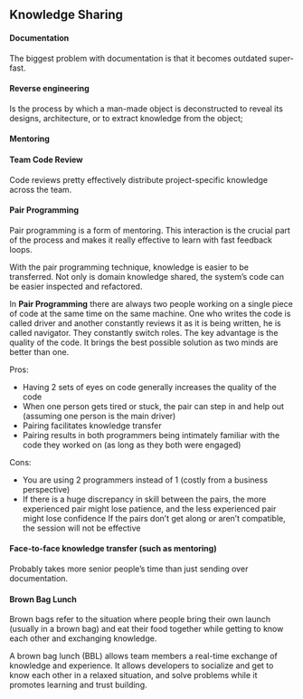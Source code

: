 ## Knowledge Sharing
#### Documentation
The biggest problem with documentation is that it becomes outdated super-fast.

#### Reverse engineering
Is the process by which a man-made object is deconstructed to reveal its designs, architecture, or to extract knowledge from the object;

#### Mentoring

#### Team Code Review
Code reviews pretty effectively distribute project-specific knowledge across the team.

#### Pair Programming
Pair programming is a form of mentoring. This interaction is the crucial part of the process and makes it really effective to learn with fast feedback loops.

With the pair programming technique, knowledge is easier to be transferred. Not only is domain knowledge shared, the system’s code can be easier inspected and refactored.

In __Pair Programming__ there are always two people working on a single piece of code at the same time on the same machine. One who writes the code is called driver and another constantly reviews it as it is being written, he is called navigator. They constantly switch roles. The key advantage is the quality of the code. It brings the best possible solution as two minds are better than one.

Pros:
* Having 2 sets of eyes on code generally increases the quality of the code
* When one person gets tired or stuck, the pair can step in and help out (assuming one person is the main driver)
* Pairing facilitates knowledge transfer
* Pairing results in both programmers being intimately familiar with the code they worked on (as long as they both were engaged)

Cons:
* You are using 2 programmers instead of 1 (costly from a business perspective)
* If there is a huge discrepancy in skill between the pairs, the more experienced pair might lose patience, and the less experienced pair might lose confidence
If the pairs don’t get along or aren’t compatible, the session will not be effective

#### Face-to-face knowledge transfer (such as mentoring)
Probably takes more senior people’s time than just sending over documentation.

#### Brown Bag Lunch
Brown bags refer to the situation where people bring their own launch (usually in a brown bag) and eat their food together while getting to know each other and exchanging knowledge.

A brown bag lunch (BBL) allows team members a real-time exchange of knowledge and experience. It allows developers to socialize and get to know each other in a relaxed situation, and solve problems while it promotes learning and trust building.
